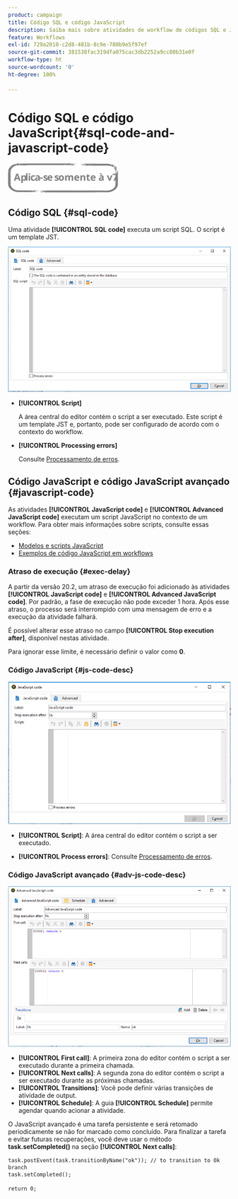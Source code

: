 ```yaml
---
product: campaign
title: Código SQL e código JavaScript
description: Saiba mais sobre atividades de workflow de códigos SQL e JavaScript
feature: Workflows
exl-id: 729a2010-c2d8-481b-8c9e-780b9e5f97ef
source-git-commit: 381538fac319dfa075cac3db2252a9cc80b31e0f
workflow-type: ht
source-wordcount: '0'
ht-degree: 100%

---
```


# Código SQL e código JavaScript{#sql-code-and-javascript-code}

![](../../assets/v7-only.svg)

## Código SQL {#sql-code}

Uma atividade **[!UICONTROL SQL code]** executa um script SQL. O script é um template JST.

![](assets/sql_code.png)

* **[!UICONTROL Script]**

   A área central do editor contém o script a ser executado. Este script é um template JST e, portanto, pode ser configurado de acordo com o contexto do workflow.

* **[!UICONTROL Processing errors]**

   Consulte [Processamento de erros](monitoring-workflow-execution.md#processing-errors).

## Código JavaScript e código JavaScript avançado {#javascript-code}

As atividades **[!UICONTROL JavaScript code]** e **[!UICONTROL Advanced JavaScript code]** executam um script JavaScript no contexto de um workflow. Para obter mais informações sobre scripts, consulte essas seções:

* [Modelos e scripts JavaScript](javascript-scripts-and-templates.md)
* [Exemplos de código JavaScript em workflows](javascript-in-workflows.md)

### Atraso de execução {#exec-delay}

A partir da versão 20.2, um atraso de execução foi adicionado às atividades **[!UICONTROL JavaScript code]** e **[!UICONTROL Advanced JavaScript code]**. Por padrão, a fase de execução não pode exceder 1 hora. Após esse atraso, o processo será interrompido com uma mensagem de erro e a execução da atividade falhará.

É possível alterar esse atraso no campo **[!UICONTROL Stop execution after]**, disponível nestas atividade.

Para ignorar esse limite, é necessário definir o valor como **0**.

### Código JavaScript {#js-code-desc}

![](assets/javascript_code.png)

* **[!UICONTROL Script]**: A área central do editor contém o script a ser executado.

* **[!UICONTROL Process errors]**: Consulte [Processamento de erros](monitoring-workflow-execution.md#processing-errors).

### Código JavaScript avançado {#adv-js-code-desc}

![](assets/advanced_javascript_code.png)

* **[!UICONTROL First call]**: A primeira zona do editor contém o script a ser executado durante a primeira chamada.
* **[!UICONTROL Next calls]**: A segunda zona do editor contém o script a ser executado durante as próximas chamadas.
* **[!UICONTROL Transitions]**: Você pode definir várias transições de atividade de output.
* **[!UICONTROL Schedule]**: A guia **[!UICONTROL Schedule]** permite agendar quando acionar a atividade.

O JavaScript avançado é uma tarefa persistente e será retomado periodicamente se não for marcado como concluído. Para finalizar a tarefa e evitar futuras recuperações, você deve usar o método **task.setCompleted()** na seção **[!UICONTROL Next calls]**:

```
task.postEvent(task.transitionByName("ok")); // to transition to Ok branch
task.setCompleted();

return 0;
```
